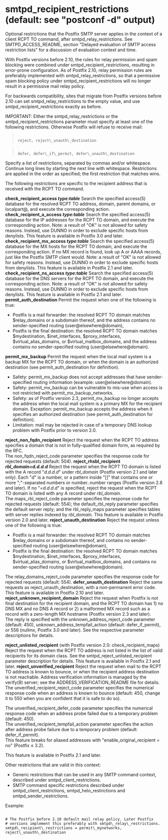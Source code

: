 # smtpd_recipient_restrictions (default: see "postconf -d" output)

Optional restrictions that the Postfix SMTP server applies in the
context of a client RCPT TO command, after smtpd\_relay\_restrictions.
See SMTPD\_ACCESS\_README, section "Delayed evaluation of SMTP access
restriction lists" for a discussion of evaluation context and time.



 With Postfix versions before 2.10, the rules for relay permission
and spam blocking were combined under smtpd\_recipient\_restrictions,
resulting in error-prone configuration. As of Postfix 2.10, relay
permission rules are preferably implemented with smtpd\_relay\_restrictions,
so that a permissive spam blocking policy under
smtpd\_recipient\_restrictions will no longer result in a permissive
mail relay policy. 


 For backwards compatibility, sites that migrate from Postfix
versions before 2.10 can set smtpd\_relay\_restrictions to the empty
value, and use smtpd\_recipient\_restrictions exactly as before. 



IMPORTANT: Either the smtpd\_relay\_restrictions or the
smtpd\_recipient\_restrictions parameter must specify
at least one of the following restrictions. Otherwise Postfix will
refuse to receive mail:




> 
> 
> ```
> 
> reject, reject\_unauth\_destination
> 
> ```
> 
> 



> 
> 
> ```
> 
> defer, defer\_if\_permit, defer\_unauth\_destination
> 
> ```
> 
> 



Specify a list of restrictions, separated by commas and/or whitespace.
Continue long lines by starting the next line with whitespace.
Restrictions are applied in the order as specified; the first
restriction that matches wins.




The following restrictions are specific to the recipient address
that is received with the RCPT TO command.




**check\_recipient\_access *type:table***
Search the specified access(5) database for the resolved RCPT
TO address, domain, parent domains, or localpart@, and execute the
corresponding action. 
**check\_recipient\_a\_access *type:table***
Search the specified access(5) database for the IP addresses for
the RCPT TO domain, and execute the corresponding action. Note:
a result of "OK" is not allowed for safety reasons. Instead, use
DUNNO in order to exclude specific hosts from denylists. This
feature is available in Postfix 3.0 and later. 
**check\_recipient\_mx\_access *type:table***
Search the specified access(5) database for the MX hosts for
the RCPT TO domain, and execute the corresponding action. If no
MX record is found, look up A or AAAA records, just like the Postfix
SMTP client would. Note:
a result of "OK" is not allowed for safety reasons. Instead, use
DUNNO in order to exclude specific hosts from denylists. This
feature is available in Postfix 2.1 and later. 
**check\_recipient\_ns\_access *type:table***
Search the specified access(5) database for the DNS servers
for the RCPT TO domain, and execute the corresponding action.
Note: a result of "OK" is not allowed for safety reasons. Instead,
use DUNNO in order to exclude specific hosts from denylists. This
feature is available in Postfix 2.1 and later. 
**permit\_auth\_destination**
Permit the request when one of the following is true:

* Postfix is a mail forwarder: the resolved RCPT TO domain matches
$relay\_domains or a subdomain thereof, and the address contains no
sender-specified routing (user@elsewhere@domain),
* Postfix is the final destination: the resolved RCPT TO domain
matches $mydestination, $inet\_interfaces, $proxy\_interfaces,
$virtual\_alias\_domains, or $virtual\_mailbox\_domains, and the address
contains no sender-specified routing (user@elsewhere@domain).

**permit\_mx\_backup**
Permit the request when the local mail system is a backup MX for
the RCPT TO domain, or when the domain is an authorized destination
(see permit\_auth\_destination for definition).

* Safety: permit\_mx\_backup does not accept addresses that have
sender-specified routing information (example: user@elsewhere@domain).
* Safety: permit\_mx\_backup can be vulnerable to mis-use when
access is not restricted with permit\_mx\_backup\_networks.
* Safety: as of Postfix version 2.3, permit\_mx\_backup no longer
accepts the address when the local mail system is a primary MX for
the recipient domain. Exception: permit\_mx\_backup accepts the address
when it specifies an authorized destination (see permit\_auth\_destination
for definition).
* Limitation: mail may be rejected in case of a temporary DNS
lookup problem with Postfix prior to version 2.0.

**reject\_non\_fqdn\_recipient**
Reject the request when the RCPT TO address specifies a
domain that is not in
fully-qualified domain form, as required by the RFC.   
 The
non\_fqdn\_reject\_code parameter specifies the response code for
rejected requests (default: 504). 
**reject\_rhsbl\_recipient *rbl\_domain=d.d.d.d***
Reject the request when the RCPT TO domain is listed with the
A record "*d.d.d.d*" under *rbl\_domain* (Postfix version
2.1 and later only). Each "*d*" is a number, or a pattern
inside "[]" that contains one or more ";"-separated numbers or
number..number ranges (Postfix version 2.8 and later). If no
"*=d.d.d.d*" is specified, reject
the request when the RCPT TO domain is listed with
any A record under *rbl\_domain*.   
 The maps\_rbl\_reject\_code
parameter specifies the response code for rejected requests (default:
554); the default\_rbl\_reply parameter specifies the default server
reply; and the rbl\_reply\_maps parameter specifies tables with server
replies indexed by *rbl\_domain*. This feature is available
in Postfix version 2.0 and later.
**reject\_unauth\_destination**
Reject the request unless one of the following is true:

* Postfix is a mail forwarder: the resolved RCPT TO domain matches
$relay\_domains or a subdomain thereof, and contains no sender-specified
routing (user@elsewhere@domain),
* Postfix is the final destination: the resolved RCPT TO domain
matches $mydestination, $inet\_interfaces, $proxy\_interfaces,
$virtual\_alias\_domains, or $virtual\_mailbox\_domains, and contains
no sender-specified routing (user@elsewhere@domain).

The relay\_domains\_reject\_code parameter specifies the response
code for rejected requests (default: 554). 
**defer\_unauth\_destination**
 Reject the same requests as reject\_unauth\_destination, with a
non-permanent error code. This feature is available in Postfix
2.10 and later.
**reject\_unknown\_recipient\_domain**
Reject the request when Postfix is not final destination for
the recipient domain, and the RCPT TO domain has 1) no DNS MX and
no DNS A
record or 2) a malformed MX record such as a record with
a zero-length MX hostname (Postfix version 2.3 and later).   
 The
reply is specified with the unknown\_address\_reject\_code parameter
(default: 450), unknown\_address\_tempfail\_action (default:
defer\_if\_permit), or 556 (nullmx, Postfix 3.0 and
later). See the respective parameter descriptions for details.

**reject\_unlisted\_recipient** (with Postfix version 2.0: check\_recipient\_maps)
 Reject the request when the RCPT TO address is not listed in
the list of valid recipients for its domain class. See the
smtpd\_reject\_unlisted\_recipient parameter description for details.
This feature is available in Postfix 2.1 and later.
**reject\_unverified\_recipient**
Reject the request when mail to the RCPT TO address is known
to bounce, or when the recipient address destination is not reachable.
Address verification information is managed by the verify(8) server;
see the ADDRESS\_VERIFICATION\_README file for details.   
 The
unverified\_recipient\_reject\_code parameter specifies the numerical
response code when an address is known to bounce (default: 450,
change it to 550 when you are confident that it is safe to do so).
  
The unverified\_recipient\_defer\_code parameter specifies the
numerical response code when an address probe failed due to a
temporary problem (default: 450).   
 The
unverified\_recipient\_tempfail\_action parameter specifies the action
after address probe failure due to a temporary problem (default:
defer\_if\_permit).   
 This feature breaks for aliased addresses
with "enable\_original\_recipient = no" (Postfix ≤ 3.2).   

This feature is available in Postfix 2.1 and later. 


Other restrictions that are valid in this context:



* Generic restrictions that can be used
in any SMTP command context, described under smtpd\_client\_restrictions.
* SMTP command specific restrictions described under
smtpd\_client\_restrictions, smtpd\_helo\_restrictions and
smtpd\_sender\_restrictions.



Example:




```

# The Postfix before 2.10 default mail relay policy. Later Postfix
# versions implement this preferably with smtpd\_relay\_restrictions.
smtpd\_recipient\_restrictions = permit\_mynetworks, reject\_unauth\_destination

```

